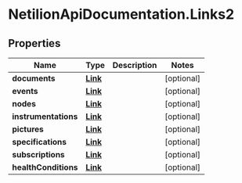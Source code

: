 # NetilionApiDocumentation.Links2

## Properties
Name | Type | Description | Notes
------------ | ------------- | ------------- | -------------
**documents** | [**Link**](Link.md) |  | [optional] 
**events** | [**Link**](Link.md) |  | [optional] 
**nodes** | [**Link**](Link.md) |  | [optional] 
**instrumentations** | [**Link**](Link.md) |  | [optional] 
**pictures** | [**Link**](Link.md) |  | [optional] 
**specifications** | [**Link**](Link.md) |  | [optional] 
**subscriptions** | [**Link**](Link.md) |  | [optional] 
**healthConditions** | [**Link**](Link.md) |  | [optional] 


